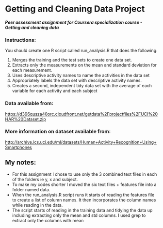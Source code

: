 Getting and Cleaning Data Project
============

__*Peer assessment assignment for Coursera specialization course - Getting and cleaning data*__

### Instructions:
You should create one R script called run_analysis.R that does the following:
 1. Merges the training and the test sets to create one data set.
 2. Extracts only the measurements on the mean and standard deviation for each measurement. 
 3. Uses descriptive activity names to name the activities in the data set
 4. Appropriately labels the data set with descriptive activity names. 
 5. Creates a second, independent tidy data set with the average of each variable for each activity and each subject


### Data available from: 
https://d396qusza40orc.cloudfront.net/getdata%2Fprojectfiles%2FUCI%20HAR%20Dataset.zip

### More information on dataset available from:
http://archive.ics.uci.edu/ml/datasets/Human+Activity+Recognition+Using+Smartphones 


## My notes: 
* For this assignment I chose to use only the 3 combined text files in each of the folders ie y, x and subject. 
* To make my codes shorter I moved the six text files + features file into a folder named data. 
* When the run_analysis.R script runs it starts of reading the features file to create a list of column names. It then incorporates the column names while reading in the data. 
* The script starts of reading in the training data and tidying the data up including extracting only the mean and std columns. I used grep to extract only the columns with mean 